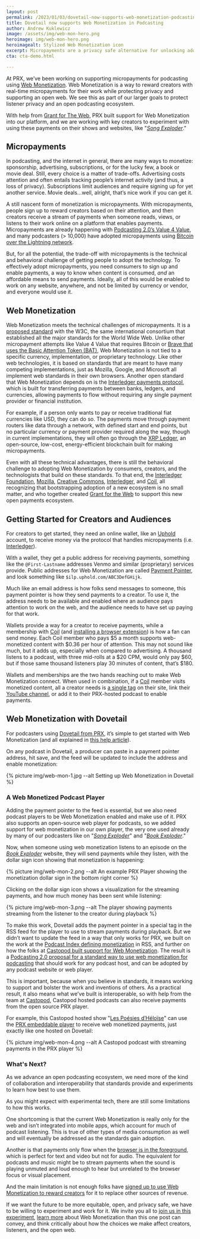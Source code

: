 ```yaml
---
layout: post
permalink: /2023/01/03/dovetail-now-supports-web-monetization-podcasting
title: Dovetail now supports Web Monetization in Podcasting
author: Andrew Kuklewicz
image: /assets/img/web-mon-hero.png
heroimage: img/web-mon-hero.png
heroimagealt: Stylized Web Monetization icon
excerpt: Micropayments are a privacy safe alternative for unlocking additional producer revenue. We share how they work and how Dovetail supports them.
cta: cta-demo.html

---
```


At PRX, we’ve been working on supporting micropayments for podcasting using [Web Monetization](https://webmonetization.org/). Web Monetization is a way to reward creators with real-time micropayments for their work while protecting privacy and supporting an open web. We see this as part of our larger goals to protect listener privacy and an open podcasting ecosystem.

With help from [Grant for The Web](https://www.grantfortheweb.org/), PRX built support for Web Monetization into our platform, and we are working with key creators to experiment with using these payments on their shows and websites, like "[_Song Exploder_](https://songexploder.net/)."

## Micropayments

In podcasting, and the internet in general, there are many ways to monetize: sponsorship, advertising, subscriptions, or for the lucky few, a book or movie deal. Still, every choice is a matter of trade-offs. Advertising costs attention and often entails tracking people’s internet activity (and thus, a loss of privacy). Subscriptions limit audiences and require signing up for yet another service. Movie deals…well, alright, that’s nice work if you can get it.

A still nascent form of monetization is micropayments. With micropayments, people sign up to reward creators based on their attention, and then creators receive a stream of payments when someone reads, views, or listens to their work online on a platform that enables payments. Micropayments are already happening with [Podcasting 2.0’s Value 4 Value](https://podcastindex.org/podcast/value4value), and many podcasters (> 10,000) have adopted micropayments using [Bitcoin over the Lightning network](https://podnews.net/article/how-to-earn-bitcoin-from-your-podcast).

But, for all the potential, the trade-off with micropayments is the technical and behavioral challenge of getting people to adopt the technology. To effectively adopt micropayments, you need consumers to sign up and enable payments, a way to know when content is consumed, *and* an affordable means to send payments. Ideally, all of this would be enabled to work on any website, anywhere, and not be limited by currency or vendor, and everyone would use it.

## Web Monetization

Web Monetization meets the technical challenges of micropayments. It is a [proposed standard](https://webmonetization.org/specification.html) with the W3C, the same international consortium that established all the major standards for the World Wide Web. Unlike other micropayment attempts like Value 4 Value that requires Bitcoin or [Brave that uses the Basic Attention Token (BAT)](https://brave.com/brave-rewards/), Web Monetization is not tied to a specific currency, implementation, or proprietary technology. Like other web technologies, it is based on standards that are meant to have many competing implementations, just as Mozilla, Google, and Microsoft all implement web standards in their own browsers. Another open standard that Web Monetization depends on is the [Interledger payments protocol](https://interledger.org/developer-tools/get-started/overview/), which is built for transferring payments between banks, ledgers, and currencies, allowing payments to flow without requiring any single payment provider or financial institution.

For example, if a person only wants to pay or receive traditional fiat currencies like USD, they can do so. The payments move through payment routers like data through a network, with defined start and end points, but no particular currency or payment provider required along the way, though in current implementations, they will often go through the [XRP Ledger](https://xrpl.org/), an open-source, low-cost, energy-efficient blockchain built for making micropayments.

Even with all these technical advantages, there is still the behavioral challenge to adopting Web Monetization by consumers, creators, and the technologists that build on these standards. To that end, the [Interledger Foundation](https://interledger.org/), [Mozilla](https://foundation.mozilla.org/en/campaigns/web-monetization/), [Creative Commons](https://creativecommons.org/2019/09/16/grant-for-the-web), [Interledger](https://interledger.org/), and [Coil](https://coil.com/), all recognizing that bootstrapping adoption of a new ecosystem is no small matter, and who together created [Grant for the Web](https://www.grantfortheweb.org/) to support this new open payments ecosystem.

## Getting Started for Creators and Audiences

For creators to get started, they need an online wallet, like an [Uphold](https://webmonetization.org/docs/uphold/) account, to receive money via the protocol that handles micropayments (i.e. [Interledger](https://interledger.org/developer-tools/get-started/overview/)).

With a wallet, they get a public address for receiving payments, something like the `@First-Lastname` addresses Venmo and similar (proprietary) services provide. Public addresses for Web Monetization are called [Payment Pointer](https://webmonetization.org/docs/ilp-wallets/#payment-pointers), and look something like `$ilp.uphold.com/ABC3DefGHijk`.

Much like an email address is how folks send messages to someone, this payment pointer is how they send payments to a creator. To use it, the address needs to be available and enabled where an audience pays attention to work on the web, and the audience needs to have set up paying for that work.

Wallets provide a way for a creator to receive payments, while a membership with [Coil](https://coil.com) (and [installing a browser extension](https://help.coil.com/docs/membership/coil-extension/index.html)) is how a fan can send money. Each Coil member who pays $5 a month supports web-monetized content with $0.36 per hour of attention. This may not sound like much, but it adds up, especially when compared to advertising. A thousand listens to a podcast, with three mid-rolls at a $20 CPM, would only pay $60, but if those same thousand listeners play 30 minutes of content, that’s $180.

Wallets and memberships are the two hands reaching out to make Web Monetization connect. When used in combination, if a [Coil](https://webmonetization.org/docs/getting-started#4-add-the-meta-tag-to-your-website) member visits monetized content, all a creator needs is [a single tag](https://webmonetization.org/docs/getting-started#4-add-the-meta-tag-to-your-website) on their site, link their [YouTube channel](https://help.coil.com/docs/monetize/content/youtube-monetize-channel/index.html), or add it to their PRX-hosted podcast to enable payments.

## Web Monetization with Dovetail

For podcasters using [Dovetail from PRX](/), it’s simple to get started with Web Monetization (and all explained in [this help article](https://help.prx.org/hc/en-us/articles/9901810244251-How-can-I-set-up-micropayments-for-my-podcast-)).

On any podcast in Dovetail, a producer can paste in a payment pointer address, hit save, and the feed will be updated to include the address and enable monetization:

{% picture img/web-mon-1.jpg --alt Setting up Web Monetization in Dovetail
 %}

### A Web Monetized Podcast Player
Adding the payment pointer to the feed is essential, but we also need podcast players to be Web Monetization enabled and make use of it. PRX also supports an open-source web player for podcasts, so we added support for web monetization in our own player, the very one used already by many of our podcasters like on "[_Song Exploder_](https://songexploder.net/)" and "[_Book Exploder_](https://bookexploder.com/)."

Now, when someone using web monetization listens to an episode on the [_Book Exploder_](https://bookexploder.com/episodes/james-mcbride) website, they will send payments while they listen, with the dollar sign icon showing that monetization is happening:

{% picture img/web-mon-2.png --alt An example PRX Player showing the monetization dollar sign in the bottom right corner
 %}

Clicking on the dollar sign icon shows a visualization for the streaming payments, and how much money has been sent while listening:

{% picture img/web-mon-3.png --alt The player showing payments streaming from the listener to the creator during playback %}

To make this work, Dovetail adds the payment pointer in a special tag in the RSS feed for the player to use to stream payments during playback. But we didn’t want to update the feed in a way that only works for PRX, we built on the work at the [Podcast Index defining monetization](https://github.com/Podcastindex-org/podcast-namespace/issues/132) in RSS, and further on how the folks at [Castopod built support for Web Monetization](https://blog.castopod.org/castopod-supports-web-monetization/). The result is a [Podcasting 2.0 proposal for a standard way to use web monetization for podcasting](https://github.com/Podcastindex-org/podcast-namespace/pull/409) that should work for any podcast host, and can be adopted by any podcast website or web player.

This is important, because when you believe in standards, it means working to support and bolster the work and inventions of others. As a practical result, it also means what we’ve built is interoperable, so with help from the team at [Castopod](https://blog.castopod.org/castopod-supports-web-monetization/), Castopod hosted podcasts can also receive payments from the open source PRX player.

For example, this Castopod hosted show "[Les Poésies d’Héloïse](https://lespoesiesdheloise.fr/@heloise)" can use the [PRX embeddable player](https://play.prx.org/e?uf=https://lespoesiesdheloise.fr/@heloise/feed.xml) to receive web monetized payments, just exactly like one hosted on Dovetail:

{% picture img/web-mon-4.png --alt A Castopod podcast with streaming payments in the PRX player %}

### What's Next?

As we advance an open podcasting ecosystem, we need more of the kind of collaboration and interoperability that standards provide and experiments to learn how best to use them.

As you might expect with experimental tech, there are still some limitations to how this works.

One shortcoming is that the current Web Monetization is really only for the web and isn’t integrated into mobile apps, which account for much of podcast listening. This is true of other types of media consumption as well and will eventually be addressed as the standards gain adoption.

Another is that payments only flow when the [browser is in the foreground](https://github.com/WICG/webmonetization/issues/17), which is perfect for text and video but not for audio. The equivalent for podcasts and music might be to stream payments when the sound is playing unmuted and loud enough to hear but unrelated to the browser focus or visual placement.

And the main limitation is not enough folks have [signed up to use Web Monetization to reward creators](https://coil.com/) for it to replace other sources of revenue.

If we want the future to be more equitable, open, and privacy safe, we have to be willing to experiment and work for it. We invite you all to [join us in this experiment](https://help.prx.org/hc/en-us/articles/9901810244251-How-can-I-set-up-micropayments-for-my-podcast-), [learn more](https://community.interledger.org/page/intro-to-web-monetization) about Web Monetization than this one post can convey, and think critically about how the choices we make affect creators, listeners, and the open web.

